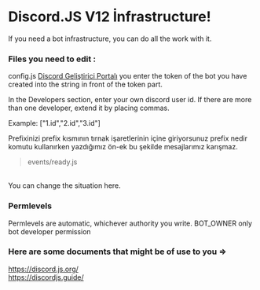 # Discord.JS V12 İnfrastructure!

If you need a bot infrastructure, you can do all the work with it.


### Files you need to edit :

config.js
[Discord Geliştirici Portalı](https://discordapp.com/developers/application) you enter the token of the bot you have created into the string in front of the token part.

In the Developers section, enter your own discord user id. If there are more than one developer, extend it by placing commas.

Example: ["1.id","2.id","3.id"]

Prefixinizi prefix kısmının tırnak işaretlerinin içine giriyorsunuz prefix nedir komutu kullanırken yazdığımız ön-ek bu şekilde mesajlarımız karışmaz.

> events/ready.js
<br>
You can change the situation here.

### Permlevels

Permlevels are automatic, whichever authority you write.
BOT_OWNER only bot developer permission

### Here are some documents that might be of use to you =>
https://discord.js.org/<br>
https://discordjs.guide/